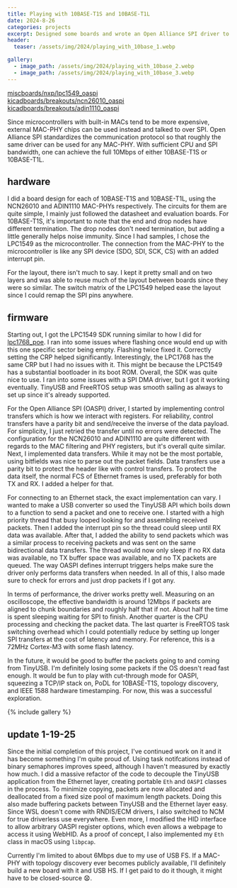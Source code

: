 ```yaml
---
title: Playing with 10BASE-T1S and 10BASE-T1L
date: 2024-8-26
categories: projects
excerpt: Designed some boards and wrote an Open Alliance SPI driver to talk to the NCN26010 and ADIN1110 MAC-PHYs.
header:
  teaser: /assets/img/2024/playing_with_10base_1.webp

gallery:
  - image_path: /assets/img/2024/playing_with_10base_2.webp
  - image_path: /assets/img/2024/playing_with_10base_3.webp
---
```


[miscboards/nxp/lpc1549_oaspi](https://github.com/dragonlock2/miscboards/tree/main/nxp/lpc1549_oaspi)\
[kicadboards/breakouts/ncn26010_oaspi](https://github.com/dragonlock2/kicadboards/tree/main/breakouts/ncn26010_oaspi)\
[kicadboards/breakouts/adin1110_oaspi](https://github.com/dragonlock2/kicadboards/tree/main/breakouts/adin1110_oaspi)

Since microcontrollers with built-in MACs tend to be more expensive, external MAC-PHY chips can be used instead and talked to over SPI. Open Alliance SPI standardizes the communication protocol so that roughly the same driver can be used for any MAC-PHY. With sufficient CPU and SPI bandwidth, one can achieve the full 10Mbps of either 10BASE-T1S or 10BASE-T1L.

## hardware

I did a board design for each of 10BASE-T1S and 10BASE-T1L, using the NCN26010 and ADIN1110 MAC-PHYs respectively. The circuits for them are quite simple, I mainly just followed the datasheet and evaluation boards. For 10BASE-T1S, it's important to note that the end and drop nodes have different termination. The drop nodes don't need termination, but adding a little generally helps noise immunity. Since I had samples, I chose the LPC1549 as the microcontroller. The connection from the MAC-PHY to the microcontroller is like any SPI device (SDO, SDI, SCK, CS) with an added interrupt pin.

For the layout, there isn't much to say. I kept it pretty small and on two layers and was able to reuse much of the layout between boards since they were so similar. The switch matrix of the LPC1549 helped ease the layout since I could remap the SPI pins anywhere.

## firmware

Starting out, I got the LPC1549 SDK running similar to how I did for [lpc1768_poe](../../../2024/06/lpc1768_poe/). I ran into some issues where flashing once would end up with this one specific sector being empty. Flashing twice fixed it. Correctly setting the CRP helped significantly. Interestingly, the LPC1768 has the same CRP but I had no issues with it. This might be because the LPC1549 has a substantial bootloader in its boot ROM. Overall, the SDK was quite nice to use. I ran into some issues with a SPI DMA driver, but I got it working eventually. TinyUSB and FreeRTOS setup was smooth sailing as always to set up since it's already supported.

For the Open Alliance SPI (OASPI) driver, I started by implementing control transfers which is how we interact with registers. For reliability, control transfers have a parity bit and send/receive the inverse of the data payload. For simplicity, I just retried the transfer until no errors were detected. The configuration for the NCN26010 and ADIN1110 are quite different with regards to the MAC filtering and PHY registers, but it's overall quite similar. Next, I implemented data transfers. While it may not be the most portable, using bitfields was nice to parse out the packet fields. Data transfers use a parity bit to protect the header like with control transfers. To protect the data itself, the normal FCS of Ethernet frames is used, preferably for both TX and RX. I added a helper for that.

For connecting to an Ethernet stack, the exact implementation can vary. I wanted to make a USB converter so used the TinyUSB API which boils down to a function to send a packet and one to receive one. I started with a high priority thread that busy looped looking for and assembling received packets. Then I added the interrupt pin so the thread could sleep until RX data was available. After that, I added the ability to send packets which was a similar process to receiving packets and was sent on the same bidirectional data transfers. The thread would now only sleep if no RX data was available, no TX buffer space was available, and no TX packets are queued. The way OASPI defines interrupt triggers helps make sure the driver only performs data transfers when needed. In all of this, I also made sure to check for errors and just drop packets if I got any.

In terms of performance, the driver works pretty well. Measuring on an oscilloscope, the effective bandwidth is around 12Mbps if packets are aligned to chunk boundaries and roughly half that if not. About half the time is spent sleeping waiting for SPI to finish. Another quarter is the CPU processing and checking the packet data. The last quarter is FreeRTOS task switching overhead which I could potentially reduce by setting up longer SPI transfers at the cost of latency and memory. For reference, this is a 72MHz Cortex-M3 with some flash latency.

In the future, it would be good to buffer the packets going to and coming from TinyUSB. I'm definitely losing some packets if the OS doesn't read fast enough. It would be fun to play with cut-through mode for OASPI, squeezing a TCP/IP stack on, PoDL for 10BASE-T1S, topology discovery, and IEEE 1588 hardware timestamping. For now, this was a successful exploration.

{% include gallery %}

## update 1-19-25

Since the initial completion of this project, I've continued work on it and it has become something I'm quite proud of. Using task notifcations instead of binary semaphores improves speed, although I haven't measured by exactly how much. I did a massive refactor of the code to decouple the TinyUSB application from the Ethernet layer, creating portable `Eth` and `OASPI` classes in the process. To minimize copying, packets are now allocated and deallocated from a fixed size pool of maximum length packets. Doing this also made buffering packets between TinyUSB and the Ethernet layer easy. Since WSL doesn't come with RNDIS/ECM drivers, I also switched to NCM for true driverless use everywhere. Even more, I modified the HID interface to allow arbitrary OASPI register options, which even allows a webpage to access it using WebHID. As a proof of concept, I also implemented my `Eth` class in macOS using `libpcap`.

Currently I'm limited to about 6Mbps due to my use of USB FS. If a MAC-PHY with topology discovery ever becomes publicly available, I'll definitely build a new board with it and USB HS. If I get paid to do it though, it might have to be closed-source 😧.
